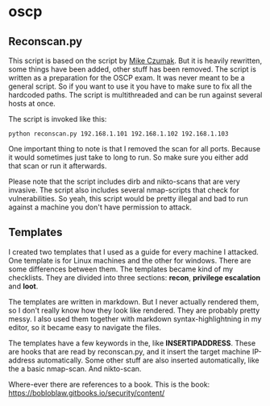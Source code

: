 # oscp

## Reconscan.py

This script is based on the script by [Mike Czumak](http://www.securitysift.com/offsec-pwb-oscp/). But it is heavily rewritten, some things have been added, other stuff has been removed. The script is written as a preparation for the OSCP exam. It was never meant to be a general script. So if you want to use it you have to make sure to fix all the hardcoded paths. The script is multithreaded and can be run against several hosts at once.

The script is invoked like this:

```
python reconscan.py 192.168.1.101 192.168.1.102 192.168.1.103
```

One important thing to note is that I removed the scan for all ports. Because it would sometimes just take to long to run. So make sure you either add that scan or run it afterwards.

Please note that the script includes dirb and nikto-scans that are very invasive. The script also includes several nmap-scripts that check for vulnerabilities. So yeah, this script would be pretty illegal and bad to run against a machine you don't have permission to attack.

## Templates

I created two templates that I used as a guide for every machine I attacked. One template is for Linux machines and the other for windows. There are some differences between them. The templates became kind of my checklists. They are divided into three sections: **recon**, **privilege escalation** and **loot**.  

The templates are written in markdown. But I never actually rendered them, so I don't really know how they look like rendered. They are probably pretty messy. I also used them together with markdown syntax-highlightning in my editor, so it became easy to navigate the files.

The templates have a few keywords in the, like **INSERTIPADDRESS**. These are hooks that are read by reconscan.py, and it insert the target machine IP-address automatically. Some other stuff are also inserted automatically, like the a basic nmap-scan. And nikto-scan.

Where-ever there are references to a book. This is the book: https://bobloblaw.gitbooks.io/security/content/
